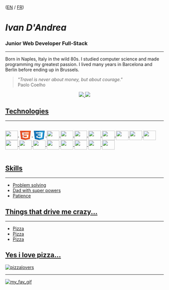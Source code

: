 ([EN](aboutme.md#en) / [FR](aboutme.md#fr))

# ***_Ivan D'Andrea_*** <a name="en"></a>
### Junior Web Developer Full-Stack
---
Born in Naples, Italy in the wild 80s. I studied computer science and made programming my greatest passion.  I lived many years in Barcelona and Berlin before ending up in Brussels. 

> _"Travel is never about money, but about courage."_  
 Paolo Coelho

<div align="center">
  <a href="https://github.com/IvanDandrea86">
  <img height="180em" src="https://github-readme-stats.vercel.app/api?username=IvanDandrea86&show_icons=true&theme=dracula&include_all_commits=true&count_private=true"/>
  <img height="180em" src="https://github-readme-stats.vercel.app/api/top-langs/?username=IvanDandrea86&layout=compact&langs_count=7&theme=dracula"/>
</div>

## Technologies
---
  <div style="display: inline_block"><br>
 
 <img align="center" height="30" width="40" src="https://cdn.jsdelivr.net/gh/devicons/devicon/icons/git/git-original.svg" /> 
   <img align="center" height="30" width="40" src="https://raw.githubusercontent.com/devicons/devicon/master/icons/html5/html5-original.svg">
  <img align="center"  height="30" width="40" src="https://raw.githubusercontent.com/devicons/devicon/master/icons/css3/css3-original.svg">
    <img  align="center"  height="30" width="40" src="https://cdn.jsdelivr.net/gh/devicons/devicon/icons/sass/sass-original.svg" />
      <img align="center"  height="30" width="40" src="https://cdn.jsdelivr.net/gh/devicons/devicon/icons/react/react-original.svg" />
    <img align="center"  height="30" width="40" src="https://cdn.jsdelivr.net/gh/devicons/devicon/icons/bootstrap/bootstrap-original.svg" />
   
 <img align="center"  height="30" width="40" src="https://cdn.jsdelivr.net/gh/devicons/devicon/icons/javascript/javascript-original.svg" />
   <img align="center"  height="30" width="40" src="https://cdn.jsdelivr.net/gh/devicons/devicon/icons/typescript/typescript-original.svg" />
   <img align="center"  height="30" width="40" src="https://cdn.jsdelivr.net/gh/devicons/devicon/icons/npm/npm-original-wordmark.svg" />  
  <img align="center"  height="30" width="40" src="https://cdn.jsdelivr.net/gh/devicons/devicon/icons/nodejs/nodejs-original.svg" />
   <img align="center"  height="30" width="40" src="https://cdn.jsdelivr.net/gh/devicons/devicon/icons/express/express-original.svg" />
    <img  align="center"  height="30" width="40" src="https://cdn.jsdelivr.net/gh/devicons/devicon/icons/graphql/graphql-plain-wordmark.svg" />
    <img align="center"  height="30" width="40" src="https://cdn.jsdelivr.net/gh/devicons/devicon/icons/php/php-original.svg" />
    <img align="center"  height="30" width="40" src="https://cdn.jsdelivr.net/gh/devicons/devicon/icons/laravel/laravel-plain-wordmark.svg" />
   
 <img align="center"  height="30" width="40" src="https://cdn.jsdelivr.net/gh/devicons/devicon/icons/mysql/mysql-original-wordmark.svg" />
 <img align="center"  height="30" width="40" src="https://cdn.jsdelivr.net/gh/devicons/devicon/icons/postgresql/postgresql-original.svg" />
  <img align="center"  height="30" width="40" src="https://cdn.jsdelivr.net/gh/devicons/devicon/icons/mongodb/mongodb-original-wordmark.svg" />
   
 <img align="center"  height="30" width="40" src="https://cdn.jsdelivr.net/gh/devicons/devicon/icons/docker/docker-original.svg" />  
   <img align="center"  height="30" width="40" src="https://cdn.jsdelivr.net/gh/devicons/devicon/icons/heroku/heroku-plain-wordmark.svg" />
 </div>
<br>

## Skills
---

- Problem solving
- Dad with super powers
- Patience


## Things that drive me crazy...
---
- Pizza
- Pizza
- Pizza
  
Yes i love pizza...
---
![pizzalovers](https://media.giphy.com/media/jn2iXu2HRpMuovBrrV/giphy.gif)

---

![my_fav_gif](https://media.giphy.com/media/MZocLC5dJprPTcrm65/giphy.gif) 

